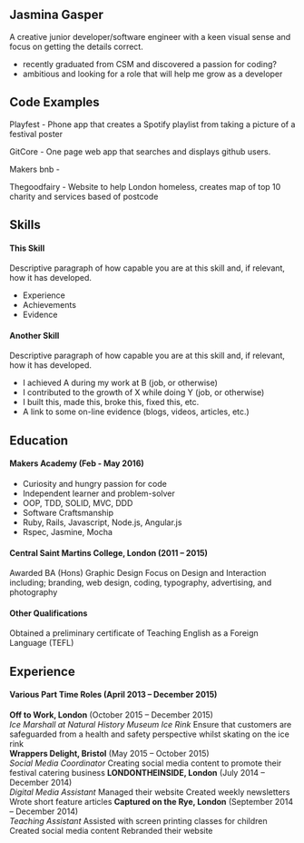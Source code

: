 ## Jasmina Gasper

A creative junior developer/software engineer with a keen visual sense and focus on getting the details correct.
- recently graduated from CSM and discovered a passion for coding?
- ambitious and looking for a role that will help me grow as a developer

## Code Examples

Playfest - Phone app that creates a Spotify playlist from taking a picture of a festival poster

GitCore - One page web app that searches and displays github users.

Makers bnb - 

Thegoodfairy - Website to help London homeless, creates map of top 10 charity and services based of postcode

## Skills

#### This Skill

Descriptive paragraph of how capable you are at this skill and, if relevant, how it has developed.

- Experience
- Achievements
- Evidence

#### Another Skill

Descriptive paragraph of how capable you are at this skill and, if relevant, how it has developed.

- I achieved A during my work at B (job, or otherwise)
- I contributed to the growth of X while doing Y (job, or otherwise)
- I built this, made this, broke this, fixed this, etc.
- A link to some on-line evidence (blogs, videos, articles, etc.)

## Education

#### Makers Academy (Feb - May 2016)

- Curiosity and hungry passion for code
- Independent learner and problem-solver
- OOP, TDD, SOLID, MVC, DDD
- Software Craftsmanship
- Ruby, Rails, Javascript, Node.js, Angular.js
- Rspec, Jasmine, Mocha

#### Central Saint Martins College, London (2011 – 2015)

Awarded BA (Hons) Graphic Design
Focus on Design and Interaction including; branding, web design, coding,
typography, advertising, and photography

#### Other Qualifications

Obtained a preliminary certificate of Teaching English as a Foreign Language (TEFL)

## Experience

#### Various Part Time Roles (April 2013 – December 2015)

**Off to Work, London** (October 2015 – December 2015)    
*Ice Marshall at Natural History Museum Ice Rink*
Ensure that customers are safeguarded from a health and
safety perspective whilst skating on the ice rink  
**Wrappers Delight, Bristol** (May 2015 – October 2015)   
*Social Media Coordinator*
Creating social media content to promote their festival
catering business
**LONDONTHEINSIDE, London** (July 2014 – December 2014)   
*Digital Media Assistant*
Managed their website
Created weekly newsletters
Wrote short feature articles
**Captured on the Rye, London** (September 2014 – December 2014)   
*Teaching Assistant*
Assisted with screen printing classes for children
Created social media content
Rebranded their website
